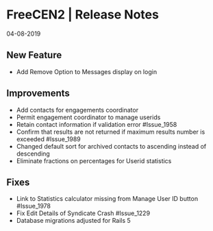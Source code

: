 __FreeCEN2 | Release Notes__
  =======================
  04-08-2019

__New Feature__
  ---------------

  * Add Remove Option to Messages display on login

__Improvements__
  ----------------

  * Add contacts for engagements coordinator
  * Permit engagement coordinator to manage userids
  * Retain contact information if validation error #Issue_1958
  * Confirm that results are not returned if maximum results number is exceeded #Issue_1989
  * Changed default sort for archived contacts to ascending instead of descending
  * Eliminate fractions on percentages for Userid statistics

  __Fixes__
  ---------

  * Link to Statistics calculator missing from Manage User ID button #Issue_1978
  * Fix Edit Details of Syndicate Crash #Issue_1229
  * Database migrations adjusted for Rails 5